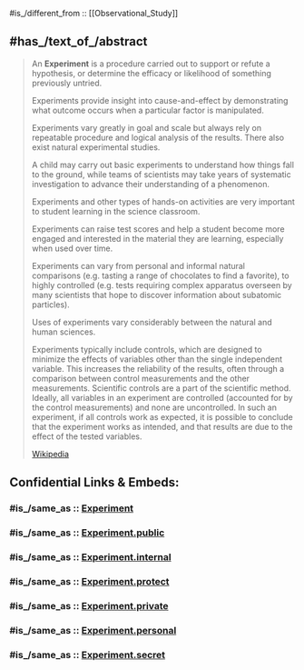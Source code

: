 
#is_/different_from :: [[Observational_Study]] 

## #has_/text_of_/abstract 

> An **Experiment** is a procedure carried out to support or refute a hypothesis, 
> or determine the efficacy or likelihood of something previously untried.  
> 
> Experiments provide insight into cause-and-effect 
> by demonstrating what outcome occurs when a particular factor is manipulated.  
> 
> Experiments vary greatly in goal and scale 
> but always rely on repeatable procedure and logical analysis of the results. 
> There also exist  natural experimental studies.
>
> A child may carry out basic experiments to understand how things fall to the ground, 
> while teams of scientists may take years of systematic investigation 
> to advance their understanding of a phenomenon. 
> 
> Experiments and other types of hands-on activities 
> are very important to student learning in the science classroom. 
> 
> Experiments can raise test scores and help a student become more engaged 
> and interested in the material they are learning, especially when used over time. 
> 
> Experiments can vary from personal and informal natural comparisons 
> (e.g. tasting a range of chocolates to find a favorite), 
> to highly controlled (e.g. tests requiring complex apparatus overseen by many scientists 
> that hope to discover information about subatomic particles). 
> 
> Uses of experiments vary considerably between the natural and human sciences.
>
> Experiments typically include controls, which are designed to minimize the effects of variables other than the single independent variable. This increases the reliability of the results, often through a comparison between control measurements and the other measurements. Scientific controls are a part of the scientific method. Ideally, all variables in an experiment are controlled (accounted for by the control measurements) and none are uncontrolled. In such an experiment, if all controls work as expected, it is possible to conclude that the experiment works as intended, and that results are due to the effect of the tested variables.
>
> [Wikipedia](https://en.wikipedia.org/wiki/Experiment) 


## Confidential Links & Embeds: 

### #is_/same_as :: [Experiment](/_Standards/Mathematics/Statistics/Experiment.md) 

### #is_/same_as :: [Experiment.public](/_public/Mathematics/Statistics/Experiment.public.md) 

### #is_/same_as :: [Experiment.internal](/_internal/Mathematics/Statistics/Experiment.internal.md) 

### #is_/same_as :: [Experiment.protect](/_protect/Mathematics/Statistics/Experiment.protect.md) 

### #is_/same_as :: [Experiment.private](/_private/Mathematics/Statistics/Experiment.private.md) 

### #is_/same_as :: [Experiment.personal](/_personal/Mathematics/Statistics/Experiment.personal.md) 

### #is_/same_as :: [Experiment.secret](/_secret/Mathematics/Statistics/Experiment.secret.md)

